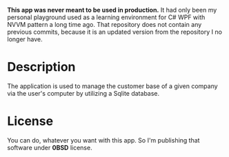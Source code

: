 **This app was never meant to be used in production.** It had only been my personal playground used as a learning environment for C# WPF with NVVM pattern a long time ago. That repository does not contain any previous commits, because it is an updated version from the repository I no longer have.

# Description
The application is used to manage the customer base of a given company via the user's computer by utilizing a Sqlite database.

# License
You can do, whatever you want with this app. So I'm publishing that software under **0BSD** license.